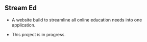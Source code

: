 ## Stream Ed

- A website build to streamline all online education needs into one application.

- This project is in progress.